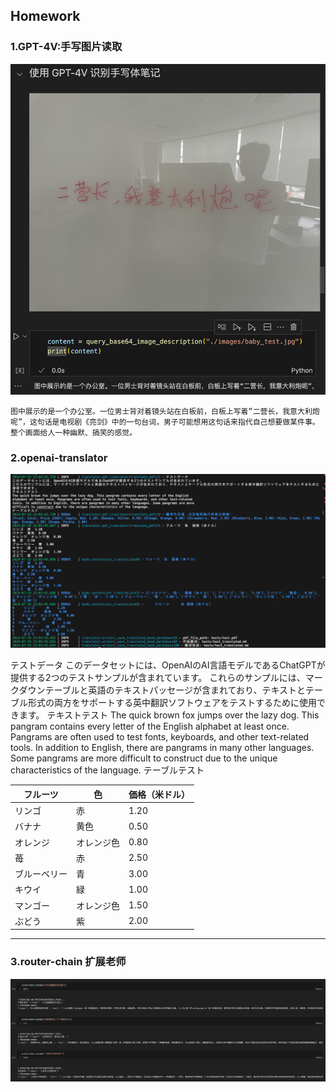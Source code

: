 ## Homework 

### 1.GPT-4V:手写图片读取 

![](./README/image.png)
```
图中展示的是一个办公室。一位男士背对着镜头站在白板前，白板上写着“二营长，我意大利炮呢”，这句话是电视剧《亮剑》中的一句台词，男子可能想用这句话来指代自己想要做某件事。整个画面给人一种幽默、搞笑的感觉。
```

### 2.openai-translator

![](./README/image2.png)

テストデータ
このデータセットには、OpenAIのAI言語モデルであるChatGPTが提供する2つのテストサンプルが含まれています。
これらのサンプルには、マークダウンテーブルと英語のテキストパッセージが含まれており、テキストとテーブル形式の両方をサポートする英中翻訳ソフトウェアをテストするために使用できます。
テキストテスト
The quick brown fox jumps over the lazy dog. This pangram contains every letter of the English
alphabet at least once. Pangrams are often used to test fonts, keyboards, and other text-related
tools. In addition to English, there are pangrams in many other languages. Some pangrams are more
difficult to construct due to the unique characteristics of the language.
テーブルテスト

| フルーツ | 色 | 価格（米ドル） |
| --- | --- | --- |
| リンゴ | 赤 | 1.20 |
| バナナ | 黄色 | 0.50 |
| オレンジ | オレンジ色 | 0.80 |
| 苺 | 赤 | 2.50 |
| ブルーベリー | 青 | 3.00 |
| キウイ | 緑 | 1.00 |
| マンゴー | オレンジ色 | 1.50 |
| ぶどう | 紫 | 2.00 |

---

### 3.router-chain 扩展老师
![](./README/image3.png)